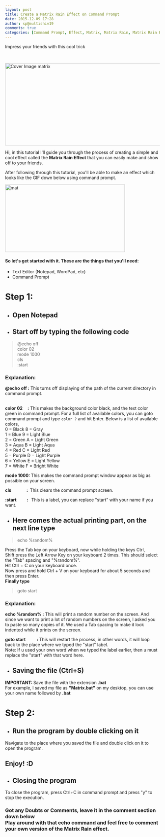 ```yaml
---
layout: post
title: Create a Matrix Rain Effect on Command Prompt
date: 2015-12-09 17:28
author: sp@multishiv19
comments: true
categories: [Command Prompt, Effect, Matrix, Matrix Rain, Matrix Rain Effect, Rain, Tricks, Tricks, Windows]
---
```


Impress your friends with this cool trick

<p>&nbsp;</p><p><img class="aligncenter size-large wp-image-284" src="http://www.multishiv19.com/wp-content/uploads/2015/12/Cover-Image-matrix-1024x267.png" alt="Cover Image matrix" width="1024" height="267" /></p><p>Hi, in this tutorial I'll guide you through the process of creating a simple and cool effect called the <strong>Matrix Rain Effect</strong> that you can easily make and show off to your friends.</p><p>After following through this tutorial, you'll be able to make an effect which looks like the GIF down below using command prompt.</p><p><img class="aligncenter size-full wp-image-283" src="http://www.multishiv19.com/wp-content/uploads/2015/12/mat.gif" alt="mat" width="390" height="219" /></p><h4>So let's get started with it. These are the things that you'll need:</h4><ul><li>Text Editor (Notepad, WordPad, etc)</li><li>Command Prompt</li></ul><h1>Step 1:</h1><ul><li><h2>Open Notepad</h2></li><li><h2>Start off by typing the following code</h2></li></ul><blockquote><p>@echo off <br />color 02 <br />mode 1000 <br />cls <br />:start</p></blockquote><h3>Explanation:</h3><p><strong>@echo off :</strong> This turns off displaying of the path of the current directory in command prompt.</p><p><br /><strong>color 02     :</strong> This makes the background color black, and the text color green in command prompt. For a full list of available colors, you can goto command prompt and type <code>color ?</code> and hit Enter. Below is a list of available colors,<br />0 = Black 8 = Gray<br />1 = Blue 9 = Light Blue <br />2 = Green A = Light Green<br />3 = Aqua B = Light Aqua<br />4 = Red C = Light Red<br />5 = Purple D = Light Purple<br />6 = Yellow E = Light Yellow<br />7 = White F = Bright White</p><p><strong>mode 1000: </strong>This makes the command prompt window appear as big as possible on your screen.</p><p><strong>cls               :  </strong>This clears the command prompt screen.</p><p><strong>:start         </strong> <strong>:   </strong>This is a label, you can replace "start" with your name if you want.</p><ul><li><h2>Here comes the actual printing part, on the next line type</h2></li></ul><blockquote><p>echo %random%</p></blockquote><p>Press the Tab key on your keyboard, now while holding the keys Ctrl, Shift press the Left Arrow Key on your keyboard 2 times. This should select the "Tab" spacing and "%random%". <br />Hit Ctrl + C on your keyboard once.<br />Now press and hold Ctrl + V on your keyboard for about 5 seconds and then press Enter.<br /><strong>Finally type</strong></p><blockquote><p>goto start</p></blockquote><h3>Explanation:</h3><p><strong>echo %random% :</strong> This will print a random number on the screen. And since we want to print a lot of random numbers on the screen, I asked you to paste so many copies of it. We used a Tab spacing to make it look indented while it prints on the screen.</p><p><strong>goto start           : </strong>This will restart the process, in other words, it will loop back to the place where we typed the "start" label.<br />Note: If u used your own word when we typed the label earlier, then u must replace the "start" with that word here.</p><ul><li><h2>Saving the file (Ctrl+S)</h2></li></ul><p><strong>IMPORTANT: </strong>Save the file with the extension <strong>.bat </strong><br />For example, I saved my file as <strong>"Matrix.bat"</strong> on my desktop, you can use your own name followed by <strong>.bat</strong></p><h1>Step 2:</h1><ul><li><h2>Run the program by double clicking on it</h2></li></ul><p>Navigate to the place where you saved the file and double click on it to open the program.</p><h2>Enjoy! :D</h2><ul><li><h2>Closing the program</h2></li></ul><p>To close the program, press Ctrl+C in command prompt and press "y" to stop the execution.</p><h3>Got any Doubts or Comments, leave it in the comment section down below<br />Play around with that echo command and feel free to comment your own version of the Matrix Rain effect.</h3>
